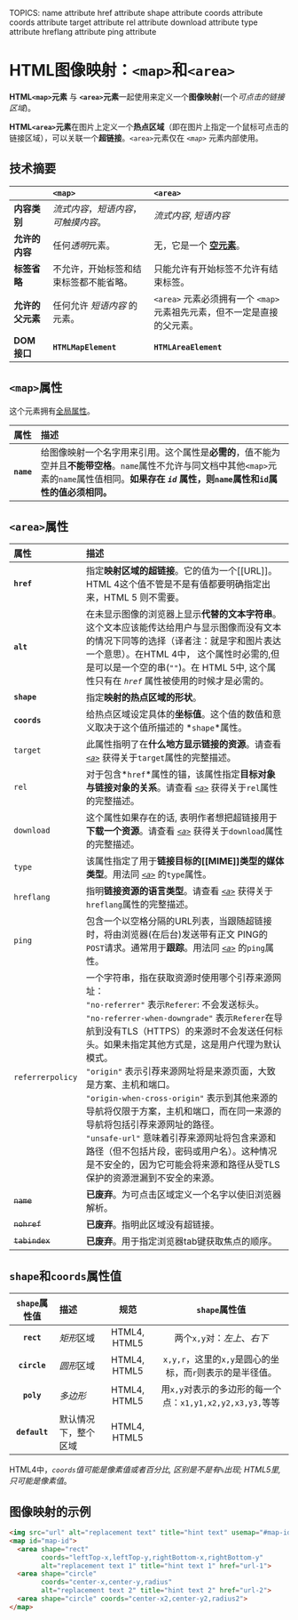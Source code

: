 TOPICS: <map>
        <area>
        <map> name attribute
        <area> href attribute
        <area> shape attribute
        <area> coords attribute
        <area> coords attribute
        <area> target attribute
        <area> rel attribute
        <area> download attribute
        <area> type attribute
        <area> hreflang attribute
        <area> ping attribute

# HTML图像映射：`<map>`和`<area>`

**HTML`<map>`元素** 与 **`<area>`元素**一起使用来定义一个**图像映射**(一个*可点击的链接区域*)。

**HTML`<area>`元素**在图片上定义一个**热点区域**（即在图片上指定一个鼠标可点击的链接区域），可以关联一个**超链接**。`<area>`元素仅在 *`<map>`* 元素内部使用。

## 技术摘要

|  | `<map>` |`<area>`|
| :-- | :-- |:-- |
| **内容类别** | *流式内容*，*短语内容*，*可触摸内容*。| *流式内容*, *短语内容* |
| **允许的内容** | 任何*透明*元素。| 无，它是一个 **[空元素](/zh-hans/webfrontend/empty_element)**。|
| **标签省略** | 不允许，开始标签和结束标签都不能省略。| 只能允许有开始标签不允许有结束标签。|
| **允许的父元素** | 任何允许 *短语内容* 的元素。| `<area>` 元素必须拥有一个 `<map>` 元素祖先元素，但不一定是直接的父元素。|
| **DOM 接口** | **`HTMLMapElement`** | **`HTMLAreaElement`** |

## `<map>`属性

这个元素拥有[全局属性](/zh-hans/webfrontend/HTML_Global_Attributes)。

| 属性 | 描述 |
| :-- | :-- |
| **`name`** | 给图像映射一个名字用来引用。这个属性是**必需的**，值不能为空并且**不能带空格**。`name`属性不允许与同文档中其他`<map>`元素的`name`属性值相同。**如果存在 *`id`* 属性，则`name`属性和`id`属性的值必须相同。** |

## `<area>`属性

| 属性 | 描述 |
| :-- | :-- |
| **`href`** | 指定**映射区域的超链接**。它的值为一个[[URL]]。HTML 4这个值不管是不是有值都要明确指定出来，HTML 5 则不需要。|
| **`alt`** | 在未显示图像的浏览器上显示**代替的文本字符串**。这个文本应该能传达给用户与显示图像而没有文本的情况下同等的选择（译者注：就是字和图片表达一个意思）。在HTML 4中， 这个属性时必需的,但是可以是一个空的串(`""`)。在 HTML 5中, 这个属性只有在 *`href`* 属性被使用的时候才是必需的。|
| **`shape`** | 指定**映射的热点区域的形状**。|
| **`coords`** | 给热点区域设定具体的**坐标值**。这个值的数值和意义取决于这个值所描述的 *`shape`*属性。|
| `target` | 此属性指明了在**什么地方显示链接的资源**。请查看 *[`<a>`](/zh-hans/webfrontend/<a>)* 获得关于`target`属性的完整描述。|
| `rel` | 对于包含*`href`*属性的锚，该属性指定**目标对象与链接对象的关系**。请查看 *[`<a>`](/zh-hans/webfrontend/<a>)* 获得关于`rel`属性的完整描述。|
| `download` | 这个属性如果存在的话, 表明作者想把超链接用于**下载一个资源**。请查看 *[`<a>`](/zh-hans/webfrontend/<a>)* 获得关于`download`属性的完整描述。 |
| `type` | 该属性指定了用于**链接目标的[[MIME]]类型的媒体类型**。用法同 *[`<a>`](/zh-hans/webfrontend/<a>)* 的`type`属性。|
| `hreflang` | 指明**链接资源的语言类型**。请查看 *[`<a>`](/zh-hans/webfrontend/<a>)* 获得关于`hreflang`属性的完整描述。 |
| `ping` | 包含一个以空格分隔的URL列表，当跟随超链接时，将由浏览器(在后台)发送带有正文 PING的`POST`请求。通常用于**跟踪**。用法同 *[`<a>`](/zh-hans/webfrontend/<a>)* 的`ping`属性。 |
| `referrerpolicy` | 一个字符串，指在获取资源时使用哪个引荐来源网址：<br>`"no-referrer"` 表示`Referer`: 不会发送标头。<br>`"no-referrer-when-downgrade"` 表示`Referer`在导航到没有TLS（HTTPS）的来源时不会发送任何标头。如果未指定其他方式是，这是用户代理为默认模式。<br>`"origin"` 表示引荐来源网址将是来源页面，大致是方案、主机和端口。<br>`"origin-when-cross-origin"` 表示到其他来源的导航将仅限于方案，主机和端口，而在同一来源的导航将包括引荐来源网址的路径。 <br>`"unsafe-url"` 意味着引荐来源网址将包含来源和路径（但不包括片段，密码或用户名）。这种情况是不安全的，因为它可能会将来源和路径从受TLS保护的资源泄漏到不安全的来源。|
| ~~`name`~~ | **已废弃**。为可点击区域定义一个名字以使旧浏览器解析。 |
| ~~`nohref`~~ | **已废弃**。指明此区域没有超链接。 |
| ~~`tabindex`~~ | **已废弃**。用于指定浏览器tab键获取焦点的顺序。 |

## `shape`和`coords`属性值

| `shape`属性值 | 描述 | 规范 | `shape`属性值 |
| :--: | :-- | :--: | :--: |
| **`rect`** | *矩形*区域 | HTML4, HTML5 | 两个`x,y`对：*左上*、*右下* |
| **`circle`** | *圆形*区域 | HTML4, HTML5 | `x,y,r`，这里的`x,y`是圆心的坐标，而`r`则表示的是半径值。|
| **`poly`** | *多边形* | HTML4, HTML5 | 用`x,y`对表示的多边形的每一个点：`x1,y1,x2,y2,x3,y3,`等等 |
| **`default`** | 默认情况下，整个区域 | HTML4, HTML5 |

HTML4中，*`coords`*值可能是像素值或者百分比, 区别是不是有`%`出现; HTML5里, 只可能是*像素值*。

## 图像映射的示例

```html
<img src="url" alt="replacement text" title="hint text" usemap="#map-id">
<map id="map-id">
  <area shape="rect"
        coords="leftTop-x,leftTop-y,rightBottom-x,rightBottom-y"
        alt="replacement text 1" title="hint text 1" href="url-1">
  <area shape="circle"
        coords="center-x,center-y,radius"
        alt="replacement text 2" title="hint text 2" href="url-2">
  <area shape="circle" coords="center-x2,center-y2,radius2">
</map>
```
